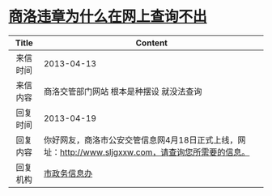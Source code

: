 # [商洛违章为什么在网上查询不出](http://www.shangluo.gov.cn/zmhd/ldxxxx.jsp?urltype=leadermail.LeaderMailContentUrl&wbtreeid=1112&leadermailid=1718)

| Title |                            Content                             |
|:-----:|----------------------------------------------------------------|
| 来信时间  | 2013-04-13                                                     |
| 来信内容  | 商洛交管部门网站 根本是种摆设 就没法查询                                          |
| 回复时间  | 2013-04-19                                                     |
| 回复内容  | 你好网友，商洛市公安交管信息网4月18日正式上线，网址：http://www.sljgxxw.com，请查询您所需要的信息。 |
| 回复机构  | [市政务信息办](../../category/agencies/市政务信息办.md)                    |